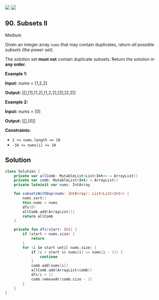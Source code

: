 [![](https://img.shields.io/github/stars/javadev/LeetCode-in-Kotlin?label=Stars&style=flat-square)](https://github.com/javadev/LeetCode-in-Kotlin)
[![](https://img.shields.io/github/forks/javadev/LeetCode-in-Kotlin?label=Fork%20me%20on%20GitHub%20&style=flat-square)](https://github.com/javadev/LeetCode-in-Kotlin/fork)

## 90\. Subsets II

Medium

Given an integer array `nums` that may contain duplicates, return _all possible subsets (the power set)_.

The solution set **must not** contain duplicate subsets. Return the solution in **any order**.

**Example 1:**

**Input:** nums = [1,2,2]

**Output:** [[],[1],[1,2],[1,2,2],[2],[2,2]]

**Example 2:**

**Input:** nums = [0]

**Output:** [[],[0]]

**Constraints:**

*   `1 <= nums.length <= 10`
*   `-10 <= nums[i] <= 10`

## Solution

```kotlin
class Solution {
    private var allComb: MutableList<List<Int>> = ArrayList()
    private var comb: MutableList<Int> = ArrayList()
    private lateinit var nums: IntArray

    fun subsetsWithDup(nums: IntArray): List<List<Int>> {
        nums.sort()
        this.nums = nums
        dfs(0)
        allComb.add(ArrayList())
        return allComb
    }

    private fun dfs(start: Int) {
        if (start > nums.size) {
            return
        }
        for (i in start until nums.size) {
            if (i > start && nums[i] == nums[i - 1]) {
                continue
            }
            comb.add(nums[i])
            allComb.add(ArrayList(comb))
            dfs(i + 1)
            comb.removeAt(comb.size - 1)
        }
    }
}
```